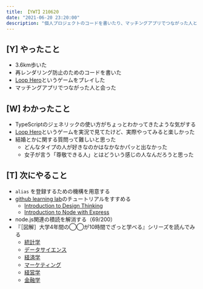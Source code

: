 ```yaml
---
title: 【YWT】210620
date: "2021-06-20 23:20:00"
description: "個人プロジェクトのコードを書いたり、マッチングアプリでつながった人と会ったりした"
---
```


## [Y] やったこと

- 3.6km歩いた
- 再レンダリング防止のためのコードを書いた
- [Loop Hero](https://store.steampowered.com/app/1282730/Loop_Hero/)というゲームをプレイした
- マッチングアプリでつながった人と会った

## [W] わかったこと

- TypeScriptのジェネリックの使い方がちょっとわかってきたような気がする
- [Loop Hero](https://store.steampowered.com/app/1282730/Loop_Hero/)というゲームを実況で見てたけど、実際やってみると楽しかった
- 結婚とかに関する質問って難しいと思った
  - どんなタイプの人が好きなのかはなかなかパッと出なかった
  - 女子が言う「尊敬できる人」とはどういう感じの人なんだろうと思った

## [T] 次にやること

- `alias` を登録するための機構を用意する
- [github learning lab](https://lab.github.com/githubtraining)のチュートリアルをすすめる
  - [Introduction to Design Thinking](https://lab.github.com/githubtraining/introduction-to-design-thinking)
  - [Introduction to Node with Express](https://lab.github.com/everydeveloper/introduction-to-node-with-express)
- node.js関連の積読を解消する（69/200）
- 『［図解］大学4年間の◯◯が10時間でざっと学べる』シリーズを読んでみる
  - [統計学](https://www.amazon.co.jp/dp/B07PXB4NN9)
  - [データサイエンス](https://www.amazon.co.jp/dp/B07XNW3TQM)
  - [経済学](https://www.amazon.co.jp/dp/B01KNLFHH6)
  - [マーケティング](https://www.amazon.co.jp/dp/B07BNC2SV3)
  - [経営学](https://www.amazon.co.jp/dp/B071SKDF3L)
  - [金融学](https://www.amazon.co.jp/dp/B07BB6Z7FW)

<!-- https://twitter.com/camomile_cafe/status/1406627314020978688?s=20 -->
